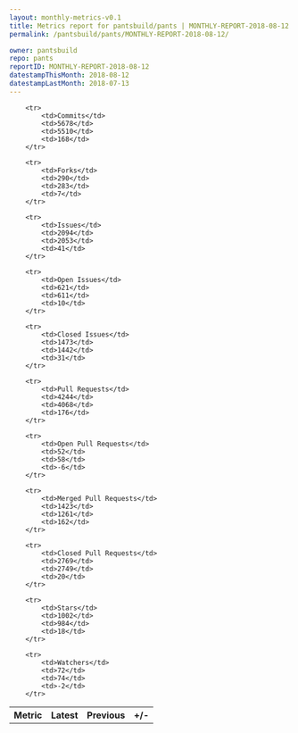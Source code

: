 ```yaml
---
layout: monthly-metrics-v0.1
title: Metrics report for pantsbuild/pants | MONTHLY-REPORT-2018-08-12 | 2018-08-12
permalink: /pantsbuild/pants/MONTHLY-REPORT-2018-08-12/

owner: pantsbuild
repo: pants
reportID: MONTHLY-REPORT-2018-08-12
datestampThisMonth: 2018-08-12
datestampLastMonth: 2018-07-13
---
```



<table style="width: 100%;">
    <tr>
        <th>Metric</th>
        <th>Latest</th>
        <th>Previous</th>
        <th>+/-</th>
    </tr>

        <tr>
            <td>Commits</td>
            <td>5678</td>
            <td>5510</td>
            <td>168</td>
        </tr>
        
        <tr>
            <td>Forks</td>
            <td>290</td>
            <td>283</td>
            <td>7</td>
        </tr>
        
        <tr>
            <td>Issues</td>
            <td>2094</td>
            <td>2053</td>
            <td>41</td>
        </tr>
        
        <tr>
            <td>Open Issues</td>
            <td>621</td>
            <td>611</td>
            <td>10</td>
        </tr>
        
        <tr>
            <td>Closed Issues</td>
            <td>1473</td>
            <td>1442</td>
            <td>31</td>
        </tr>
        
        <tr>
            <td>Pull Requests</td>
            <td>4244</td>
            <td>4068</td>
            <td>176</td>
        </tr>
        
        <tr>
            <td>Open Pull Requests</td>
            <td>52</td>
            <td>58</td>
            <td>-6</td>
        </tr>
        
        <tr>
            <td>Merged Pull Requests</td>
            <td>1423</td>
            <td>1261</td>
            <td>162</td>
        </tr>
        
        <tr>
            <td>Closed Pull Requests</td>
            <td>2769</td>
            <td>2749</td>
            <td>20</td>
        </tr>
        
        <tr>
            <td>Stars</td>
            <td>1002</td>
            <td>984</td>
            <td>18</td>
        </tr>
        
        <tr>
            <td>Watchers</td>
            <td>72</td>
            <td>74</td>
            <td>-2</td>
        </tr>
        
</table>
